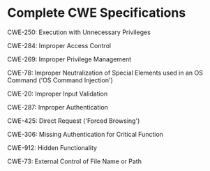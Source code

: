 

# Complete CWE Specifications

CWE-250: Execution with Unnecessary Privileges

CWE-284: Improper Access Control

CWE-269: Improper Privilege Management

CWE-78: Improper Neutralization of Special Elements used in an OS Command ('OS Command Injection')

CWE-20: Improper Input Validation

CWE-287: Improper Authentication

CWE-425: Direct Request ('Forced Browsing')

CWE-306: Missing Authentication for Critical Function

CWE-912: Hidden Functionality

CWE-73: External Control of File Name or Path